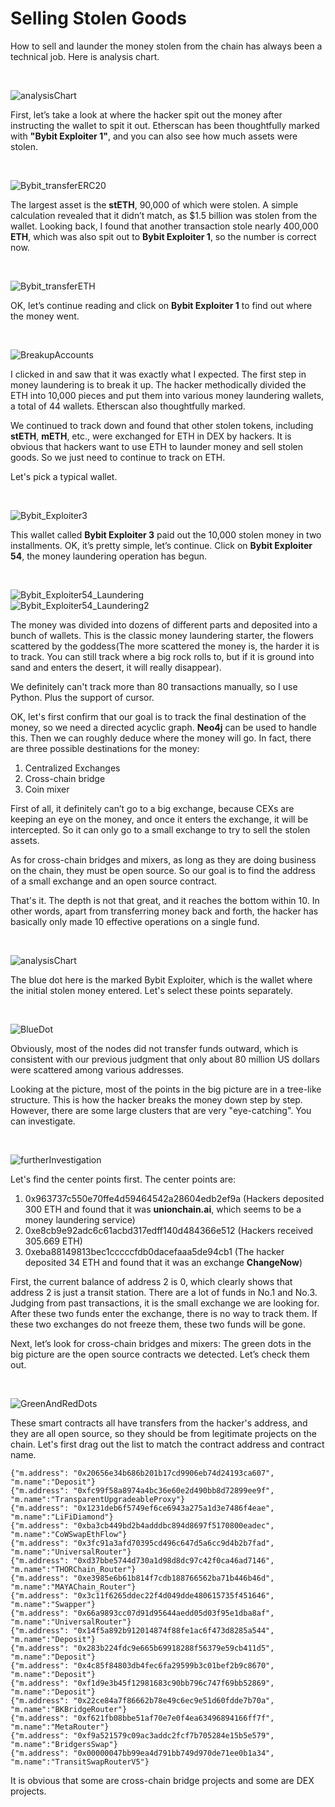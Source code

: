# Selling Stolen Goods

How to sell and launder the money stolen from the chain has always been a technical job. Here is analysis chart.

<br>

![analysisChart](https://github.com/wls503pl/BigEvents/blob/main/01_Bybit_Hacked_event_20250221/part2Img/analysisChart.png)<br>

First, let’s take a look at where the hacker spit out the money after instructing the wallet to spit it out.
Etherscan has been thoughtfully marked with **\"Bybit Exploiter 1\"**, and you can also see how much assets were stolen.

<br>

![Bybit_transferERC20](https://github.com/wls503pl/BigEvents/blob/main/01_Bybit_Hacked_event_20250221/part2Img/Bybit_transferERC20.png)<br>

The largest asset is the **stETH**, 90,000 of which were stolen. A simple calculation revealed that it didn’t match, as $1.5 billion was stolen from the wallet.
Looking back, I found that another transaction stole nearly 400,000 **ETH**, which was also spit out to **Bybit Exploiter 1**, so the number is correct now.

<br>

![Bybit_transferETH](https://github.com/wls503pl/BigEvents/blob/main/01_Bybit_Hacked_event_20250221/part2Img/Bybit_transferETH.png)<br>

OK, let’s continue reading and click on **Bybit Exploiter 1** to find out where the money went.

<br>

![BreakupAccounts](https://github.com/wls503pl/BigEvents/blob/main/01_Bybit_Hacked_event_20250221/part2Img/BreakupAccounts.png)<br>

I clicked in and saw that it was exactly what I expected. The first step in money laundering is to break it up.
The hacker methodically divided the ETH into 10,000 pieces and put them into various money laundering wallets, a total of 44 wallets.
Etherscan also thoughtfully marked.

We continued to track down and found that other stolen tokens, including **stETH**, **mETH**, etc., were exchanged for ETH in DEX by hackers.
It is obvious that hackers want to use ETH to launder money and sell stolen goods. So we just need to continue to track on ETH.

Let's pick a typical wallet.

<br>

![Bybit_Exploiter3](https://github.com/wls503pl/BigEvents/blob/main/01_Bybit_Hacked_event_20250221/part2Img/Bybit_Exploiter3.png)<br>

This wallet called **Bybit Exploiter 3** paid out the 10,000 stolen money in two installments. OK, it’s pretty simple, let’s continue.
Click on **Bybit Exploiter 54**, the money laundering operation has begun.

<br>

![Bybit_Exploiter54_Laundering](https://github.com/wls503pl/BigEvents/blob/main/01_Bybit_Hacked_event_20250221/part2Img/Bybit_Exploiter54_Laundering.png)<br>
![Bybit_Exploiter54_Laundering2](https://github.com/wls503pl/BigEvents/blob/main/01_Bybit_Hacked_event_20250221/part2Img/Bybit_Exploiter54_Laundering2.png)<br>

The money was divided into dozens of different parts and deposited into a bunch of wallets. This is the classic money laundering starter,
the flowers scattered by the goddess(The more scattered the money is, the harder it is to track. You can still track where a big rock rolls to,
but if it is ground into sand and enters the desert, it will really disappear).

We definitely can't track more than 80 transactions manually, so I use Python. Plus the support of cursor.

OK, let's first confirm that our goal is to track the final destination of the money, so we need a directed acyclic graph. **Neo4j** can be used to handle this.
Then we can roughly deduce where the money will go. In fact, there are three possible destinations for the money:
1. Centralized Exchanges
2. Cross-chain bridge
3. Coin mixer

First of all, it definitely can’t go to a big exchange, because CEXs are keeping an eye on the money, and once it enters the exchange,
it will be intercepted. So it can only go to a small exchange to try to sell the stolen assets.

As for cross-chain bridges and mixers, as long as they are doing business on the chain, they must be open source.
So our goal is to find the address of a small exchange and an open source contract.

That's it. The depth is not that great, and it reaches the bottom within 10. In other words, apart from transferring money back and forth,
the hacker has basically only made 10 effective operations on a single fund.

<br>

![analysisChart](https://github.com/wls503pl/BigEvents/blob/main/01_Bybit_Hacked_event_20250221/part2Img/analysisChart.png)<br>

The blue dot here is the marked Bybit Exploiter, which is the wallet where the initial stolen money entered. Let's select these points separately.

<br>

![BlueDot](https://github.com/wls503pl/BigEvents/blob/main/01_Bybit_Hacked_event_20250221/part2Img/BlueDot.png)<br>

Obviously, most of the nodes did not transfer funds outward, which is consistent with our previous judgment that only about 80 million US dollars were scattered among various addresses.

Looking at the picture, most of the points in the big picture are in a tree-like structure. This is how the hacker breaks the money down step by step.
However, there are some large clusters that are very \"eye-catching\". You can investigate.

<br>

![furtherInvestigation](https://github.com/wls503pl/BigEvents/blob/main/01_Bybit_Hacked_event_20250221/part2Img/furtherInvestigation.png)<br>

Let's find the center points first. The center points are:
1. 0x963737c550e70ffe4d59464542a28604edb2ef9a (Hackers deposited 300 ETH and found that it was **unionchain.ai**, which seems to be a money laundering service)
2. 0xe8cb9e92adc6c61acbd317edff140d484366e512 (Hackers received 305.669 ETH)
3. 0xeba88149813bec1cccccfdb0dacefaaa5de94cb1 (The hacker deposited 34 ETH and found that it was an exchange **ChangeNow**)

First, the current balance of address 2 is 0, which clearly shows that address 2 is just a transit station.
There are a lot of funds in No.1 and No.3. Judging from past transactions, it is the small exchange we are looking for. After these two funds enter the exchange,
there is no way to track them. If these two exchanges do not freeze them, these two funds will be gone.

Next, let’s look for cross-chain bridges and mixers:
The green dots in the big picture are the open source contracts we detected. Let’s check them out.

<br>

![GreenAndRedDots](https://github.com/wls503pl/BigEvents/blob/main/01_Bybit_Hacked_event_20250221/part2Img/GreenAndRedDots.png)<br>

These smart contracts all have transfers from the hacker's address, and they are all open source, so they should be from legitimate projects on the chain.
Let's first drag out the list to match the contract address and contract name.

```
{"m.address": "0x20656e34b686b201b17cd9906eb74d24193ca607", "m.name":"Deposit"}
{"m.address": "0xfc99f58a8974a4bc36e60e2d490bb8d72899ee9f", "m.name":"TransparentUpgradeableProxy"}
{"m.address": "0x1231deb6f5749ef6ce6943a275a1d3e7486f4eae", "m.name":"LiFiDiamond"}
{"m.address": "0xba3cb449bd2b4adddbc894d8697f5170800eadec", "m.name":"CoWSwapEthFlow"}
{"m.address": "0x3fc91a3afd70395cd496c647d5a6cc9d4b2b7fad", "m.name":"UniversalRouter"}
{"m.address": "0xd37bbe5744d730a1d98d8dc97c42f0ca46ad7146", "m.name":"THORChain_Router"}
{"m.address": "0xe3985e6b61b814f7cdb188766562ba71b446b46d", "m.name":"MAYAChain_Router"}
{"m.address": "0x3c11f6265ddec22f4d049dde480615735f451646", "m.name":"Swapper"}
{"m.address": "0x66a9893cc07d91d95644aedd05d03f95e1dba8af", "m.name":"UniversalRouter"}
{"m.address": "0x14f5a892b912014874f88fe1ac6f473d8285a544", "m.name":"Deposit"}
{"m.address": "0x283b224fdc9e665b69918288f56379e59cb411d5", "m.name":"Deposit"}
{"m.address": "0x4c85f84803db4fec6fa29599b3c01bef2b9c8670", "m.name":"Deposit"}
{"m.address": "0xf1d9e3b45f12981683c90bb796c747f69bb52869", "m.name":"Deposit"}
{"m.address": "0x22ce84a7f86662b78e49c6ec9e51d60fdde7b70a", "m.name":"BKBridgeRouter"}
{"m.address": "0xf621fb08bbe51af70e7e0f4ea63496894166ff7f", "m.name":"MetaRouter"}
{"m.address": "0xf9a521579c09ac3addc2fcf7b705284e15b5e579", "m.name":"BridgersSwap"}
{"m.address": "0x00000047bb99ea4d791bb749d970de71ee0b1a34", "m.name":"TransitSwapRouterV5"}
```

It is obvious that some are cross-chain bridge projects and some are DEX projects.
